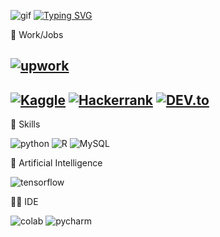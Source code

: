 ![gif](https://user-images.githubusercontent.com/106586310/234343549-c9c88d71-8bf8-4734-a745-88b0ff59b175.gif)
[![Typing SVG](https://readme-typing-svg.herokuapp.com?font=Fira+Code&pause=1&color=F71A90&repeat=false&width=435&lines=in-progress+.+.+.+)](https://git.io/typing-svg)

🥅 Work/Jobs

[![upwork](https://img.shields.io/badge/UpWork-6FDA44?style=for-the-badge&logo=Upwork&logoColor=white)](https://www.upwork.com/freelancers/~01cb5b32d10615a343)
-----------------------------------------------------------------------


[![Kaggle](https://img.shields.io/badge/Kaggle-20BEFF?style=for-the-badge&logo=Kaggle&logoColor=white)](https://www.kaggle.com/nschlfat)
[![Hackerrank](https://img.shields.io/badge/-Hackerrank-2EC866?style=for-the-badge&logo=HackerRank&logoColor=white)](https://www.hackerrank.com/ns_chlfat)
[![DEV.to](https://img.shields.io/badge/dev.to-0A0A0A?style=for-the-badge&logo=devdotto&logoColor=white)](https://dev.to/pix_)
-----------------------------------------------------------------------
🚀 Skills

![python](https://img.shields.io/badge/Python-14354C?style=for-the-badge&logo=python&logoColor=white)
![R](https://img.shields.io/badge/R-276DC3?style=for-the-badge&logo=r&logoColor=white)
![MySQL](https://img.shields.io/badge/MySQL-00000F?style=for-the-badge&logo=mysql&logoColor=white)

🤖 Artificial Intelligence

![tensorflow](https://img.shields.io/badge/TensorFlow-FF6F00?style=for-the-badge&logo=tensorflow&logoColor=white)

👩‍💻 IDE

![colab](https://img.shields.io/badge/Colab-F9AB00?style=for-the-badge&logo=googlecolab&color=525252)
![pycharm](https://img.shields.io/badge/PyCharm-000000.svg?&style=for-the-badge&logo=PyCharm&logoColor=white)



<!--

**P1x_/P1x_** is a ✨ _special_ ✨ repository because its `README.md` (this file) appears on your GitHub profile.

Here are some ideas to get you started:

- 🔭 I’m currently working on some great projects
- 🌱 I’m currently Deep diving in DL
- 
- 📫 How to reach me: ...
- ⚡ Fun fact: ...

[![linkdin](https://img.shields.io/badge/LinkedIn-0077B5?style=for-the-badge&logo=linkedin&logoColor=white)](https://www.linkedin.com/in/annes-chelfat-787373266/)
[![gmail](https://img.shields.io/badge/Gmail-D14836?style=for-the-badge&logo=gmail&logoColor=white)](ns.chlfat@gmail.com)
[![twitter](https://img.shields.io/badge/Twitter-1DA1F2?style=for-the-badge&logo=twitter&logoColor=white)](https://twitter.com/0xpix_
-->
